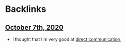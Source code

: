 
# Backlinks
## [October 7th, 2020](<October 7th, 2020.md>)
- I thought that I'm very good at [direct communication](<direct communication.md>),

